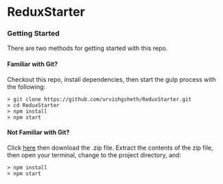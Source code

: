 # ReduxStarter

### Getting Started

There are two methods for getting started with this repo.

#### Familiar with Git?
Checkout this repo, install dependencies, then start the gulp process with the following:

```
> git clone https://github.com/urvishgsheth/ReduxStarter.git
> cd ReduxStarter
> npm install
> npm start
```

#### Not Familiar with Git?
Click [here](https://github.com/urvishgsheth/ReactStarter/releases) then download the .zip file.  Extract the contents of the zip file, then open your terminal, change to the project directory, and:

```
> npm install
> npm start
```

